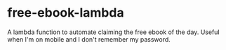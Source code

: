 # free-ebook-lambda
A lambda function to automate claiming the free ebook of the day. Useful when I'm on mobile and I don't remember my password.
